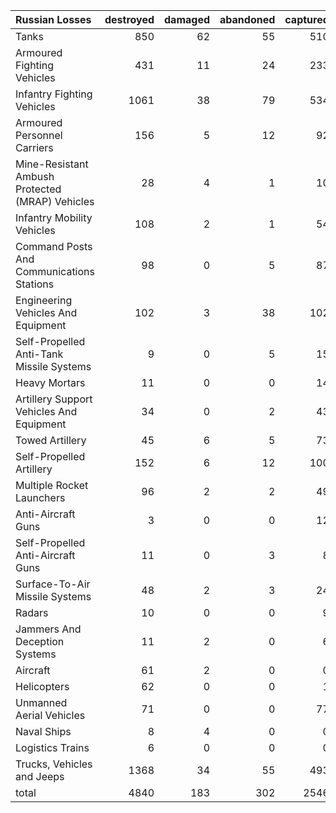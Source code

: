 | Russian Losses                                   |   destroyed |   damaged |   abandoned |   captured |   total |
|:-------------------------------------------------|------------:|----------:|------------:|-----------:|--------:|
| Tanks                                            |         850 |        62 |          55 |        510 |    1477 |
| Armoured Fighting Vehicles                       |         431 |        11 |          24 |        233 |     699 |
| Infantry Fighting Vehicles                       |        1061 |        38 |          79 |        534 |    1712 |
| Armoured Personnel Carriers                      |         156 |         5 |          12 |         92 |     265 |
| Mine-Resistant Ambush Protected  (MRAP) Vehicles |          28 |         4 |           1 |         10 |      43 |
| Infantry Mobility Vehicles                       |         108 |         2 |           1 |         54 |     165 |
| Command Posts And Communications Stations        |          98 |         0 |           5 |         87 |     190 |
| Engineering Vehicles And Equipment               |         102 |         3 |          38 |        102 |     245 |
| Self-Propelled Anti-Tank Missile Systems         |           9 |         0 |           5 |         15 |      29 |
| Heavy Mortars                                    |          11 |         0 |           0 |         14 |      25 |
| Artillery Support Vehicles And Equipment         |          34 |         0 |           2 |         43 |      79 |
| Towed Artillery                                  |          45 |         6 |           5 |         73 |     129 |
| Self-Propelled Artillery                         |         152 |         6 |          12 |        100 |     270 |
| Multiple Rocket Launchers                        |          96 |         2 |           2 |         49 |     149 |
| Anti-Aircraft Guns                               |           3 |         0 |           0 |         12 |      15 |
| Self-Propelled Anti-Aircraft Guns                |          11 |         0 |           3 |          8 |      22 |
| Surface-To-Air Missile Systems                   |          48 |         2 |           3 |         24 |      77 |
| Radars                                           |          10 |         0 |           0 |          9 |      19 |
| Jammers And Deception Systems                    |          11 |         2 |           0 |          6 |      19 |
| Aircraft                                         |          61 |         2 |           0 |          0 |      63 |
| Helicopters                                      |          62 |         0 |           0 |          1 |      63 |
| Unmanned Aerial Vehicles                         |          71 |         0 |           0 |         77 |     148 |
| Naval Ships                                      |           8 |         4 |           0 |          0 |      12 |
| Logistics Trains                                 |           6 |         0 |           0 |          0 |       6 |
| Trucks, Vehicles and Jeeps                       |        1368 |        34 |          55 |        493 |    1950 |
| total                                            |        4840 |       183 |         302 |       2546 |    7871 |
